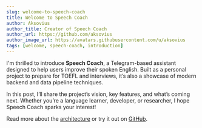 ```yaml
---
slug: welcome-to-speech-coach
title: Welcome to Speech Coach
author: Aksovius
author_title: Creator of Speech Coach
author_url: https://github.com/aksovius
author_image_url: https://avatars.githubusercontent.com/u/aksovius
tags: [welcome, speech-coach, introduction]
---
```


I'm thrilled to introduce **Speech Coach**, a Telegram-based assistant designed to help users improve their spoken English. Built as a personal project to prepare for TOEFL and interviews, it’s also a showcase of modern backend and data pipeline techniques.

In this post, I’ll share the project’s vision, key features, and what’s coming next. Whether you’re a language learner, developer, or researcher, I hope Speech Coach sparks your interest!

Read more about the [architecture](/docs/architecture/overview) or try it out on [GitHub](https://github.com/aksovius/speech-coach).

